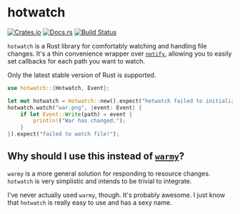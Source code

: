 # hotwatch

[![Crates.io](https://img.shields.io/crates/v/hotwatch.svg)](https://crates.io/crates/hotwatch)
[![Docs.rs](https://docs.rs/hotwatch/badge.svg)](https://docs.rs/hotwatch)
[![Build Status](https://travis-ci.org/francesca64/hotwatch.svg?branch=master)](https://travis-ci.org/francesca64/hotwatch)

`hotwatch` is a Rust library for comfortably watching and handling file changes. It's a thin convenience wrapper over [`notify`](https://github.com/passcod/notify), allowing you to easily set callbacks for each path you want to watch.

Only the latest stable version of Rust is supported.

```rust
use hotwatch::{Hotwatch, Event};

let mut hotwatch = Hotwatch::new().expect("hotwatch failed to initialize!");
hotwatch.watch("war.png", |event: Event| {
    if let Event::Write(path) = event {
        println!("War has changed.");
    }
}).expect("failed to watch file!");
```

## Why should I use this instead of [`warmy`](https://github.com/phaazon/warmy)?

`warmy` is a more general solution for responding to resource changes. `hotwatch` is very simplistic and intends to be trivial to integrate.

I've never actually used `warmy`, though. It's probably awesome. I just know that `hotwatch` is really easy to use and has a sexy name.
